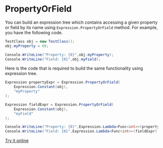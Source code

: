 # PropertyOrField

You can build an expression tree which contains accessing a given property or field by its name using `Expression.PropertyOrField` method. For example, you have the following code.

```csharp
TestClass obj = new TestClass();
obj.myProperty = 60;

Console.WriteLine("Property: {0}",obj.myProperty);
Console.WriteLine("Field: {0}",obj.myField);
```

Here is the code that is required to build the same functionality using expression tree. 

```csharp
Expression propertyExpr = Expression.PropertyOrField(
    Expression.Constant(obj),
    "myProperty"
);

Expression fieldExpr = Expression.PropertyOrField(
    Expression.Constant(obj),
    "myField"
);

Console.WriteLine("Property: {0}",Expression.Lambda<Func<int>>(propertyExpr).Compile()());
Console.WriteLine("Field: {0}",Expression.Lambda<Func<int>>(fieldExpr).Compile()());
```

[Try it online](https://dotnetfiddle.net/JgeN3p)